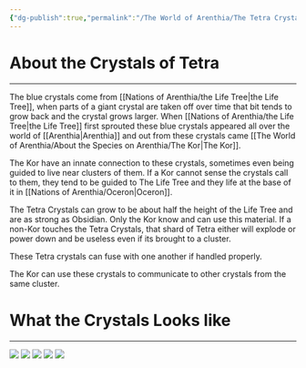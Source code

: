 ```yaml
---
{"dg-publish":true,"permalink":"/The World of Arenthia/The Tetra Crystals/","tags":["Teta"]}
---
```


# About the Crystals of Tetra
---
The blue crystals come from [[Nations of Arenthia/the Life Tree\|the Life Tree]], when parts of a giant crystal are taken off over time that bit tends to grow back and the crystal grows larger.  When [[Nations of Arenthia/the Life Tree\|the Life Tree]] first sprouted these blue crystals appeared all over the world of [[Arenthia\|Arenthia]] and out from these crystals came [[The World of Arenthia/About the Species on Arenthia/The Kor\|The Kor]].

The Kor have an innate connection to these crystals, sometimes even being guided to live near clusters of them. If a Kor cannot sense the crystals call to them, they tend to be guided to The Life Tree and they life at the base of it in [[Nations of Arenthia/Oceron\|Oceron]].

The Tetra Crystals can grow to be about half the height of the Life Tree and are as strong as Obsidian. Only the Kor know and can use this material. If a non-Kor touches the Tetra Crystals, that shard of Tetra either will explode or power down and be useless even if its brought to a cluster. 

These Tetra crystals can fuse with one another if handled properly. 

The Kor can use these crystals to communicate to other crystals from the same cluster.
# What the Crystals Looks like
---
![](https://img.freepik.com/premium-photo/mystical-blue-crystal-cave-glowing-vibrant-crystals-stones-dark-cave-magical-fantasy-background_14117-259915.jpg)
![](https://thumbs.dreamstime.com/b/close-up-glowing-blue-crystals-generative-ai-shot-radiating-energy-light-dark-environment-perfect-fantasy-sci-339076182.jpg)
![](https://pbs.twimg.com/media/GFv7o32bwAA3juF.png)
![](https://img.freepik.com/premium-photo/giant-blue-crystal-shining-sky-with-man-amid-mist-clouds_718924-7898.jpg)
![](https://cdn.openart.ai/published/mLQmwJVBLdeJBNyC2ElE/3CC4FSnV_PaYp_1024.webp)